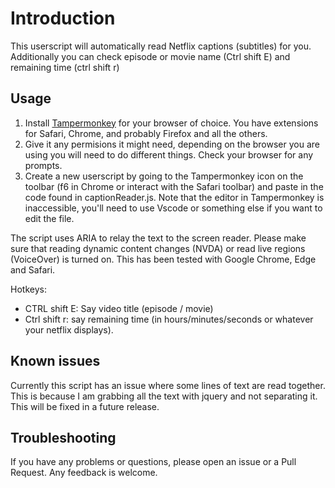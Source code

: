 # Introduction

This userscript will automatically read Netflix captions (subtitles) for you.
Additionally you can check episode or movie name (Ctrl shift E) and remaining time (ctrl shift r)

## Usage

1. Install [Tampermonkey](https://chrome.google.com/webstore/detail/tampermonkey/dhdgffkkebhmkfjojejmpbldmpobfkfo?hl=es) for your browser of choice. You have extensions for Safari, Chrome, and probably Firefox and all the others.
2. Give it any permisions it might need, depending on the browser you are using you will need to do different things. Check your browser for any prompts.
3. Create a new userscript by going to the Tampermonkey icon on the toolbar (f6 in Chrome or interact with the Safari toolbar) and paste in the code found in captionReader.js. Note that the editor in Tampermonkey is inaccessible, you'll need to use Vscode or something else if you want to edit the file.

The script uses ARIA to relay the text to the screen reader. Please make sure that reading dynamic content changes (NVDA) or read live regions (VoiceOver) is turned on. This has been tested with Google Chrome, Edge and Safari.

Hotkeys:

- CTRL shift E: Say video title (episode / movie)
- Ctrl shift r: say remaining time (in hours/minutes/seconds or whatever your netflix displays).

## Known issues

Currently this script has an issue where some lines of text are read together. This is because I am grabbing all the text with jquery and not separating it. This will be fixed in a future release.

## Troubleshooting

If you have any problems or questions, please open an issue or a Pull Request. Any feedback is welcome.

